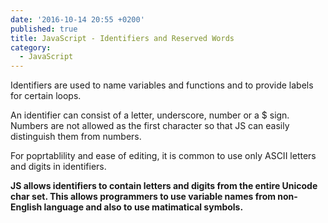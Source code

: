 ```yaml
---
date: '2016-10-14 20:55 +0200'
published: true
title: JavaScript - Identifiers and Reserved Words
category:
  - JavaScript
---
```

Identifiers are used to name variables and functions and to provide labels for certain loops.

An identifier can consist of a letter, underscore, number or a $ sign. 
Numbers are not allowed as the first character so that JS can easily distinguish them from numbers.

For poprtablility and ease of editing, it is common to use only ASCII letters and digits in identifiers. 

 
**JS allows identifiers to contain letters and digits from the entire Unicode char set. 
This allows programmers to use variable names from non-English language and also to use matimatical symbols.**

